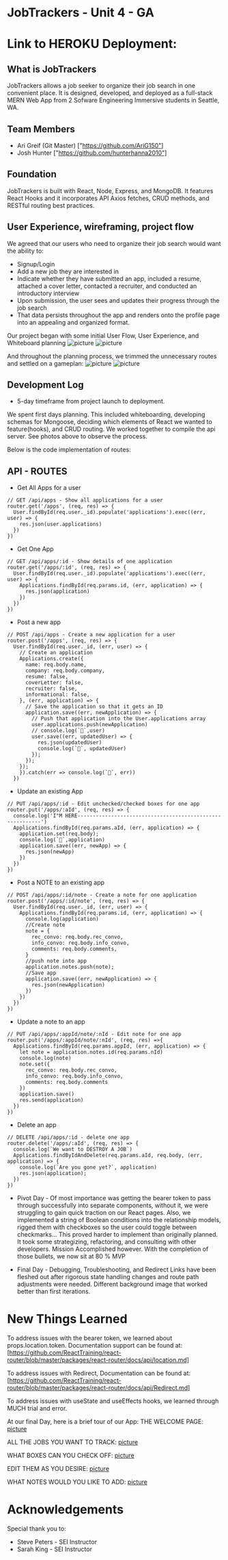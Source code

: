 # JobTrackers - Unit 4 - GA

# Link to HEROKU Deployment:

## What is JobTrackers
JobTrackers allows a job seeker to organize their job search in one convenient place. It is designed, developed, and deployed as a full-stack MERN Web App from 2 Sofware Engineering Immersive students in Seattle, WA.

## Team Members

* Ari Greif (Git Master) ["https://github.com/AriG150"]
* Josh Hunter ["https://github.com/hunterhanna2010"]

## Foundation

JobTrackers is built with React, Node, Express, and MongoDB. It features React Hooks and it incorporates API Axios fetches, CRUD methods, and RESTful routing best practices.

## User Experience, wireframing, project flow

We agreed that our users who need to organize their job search would want the ability to: 
* Signup/Login
* Add a new job they are interested in
* Indicate whether they have submitted an app, included a resume, attached a cover letter, contacted a recruiter, and conducted an introductory interview
* Upon submission, the user sees and updates their progress through the job search
* That data persists throughout the app and renders onto the profile page into an appealing and organized format.


Our project began with some initial User Flow, User Experience, and Whiteboard planning
![picture](img/UNADJUSTEDNONRAW_thumb_43.jpg)
![picture](img/UNADJUSTEDNONRAW_thumb_44.jpg)

And throughout the planning process, we trimmed the unnecessary routes and settled on a gameplan:
![picture](img/UNADJUSTEDNONRAW_thumb_45.jpg)
![picture](img/UNADJUSTEDNONRAW_thumb_46.jpg)


## Development Log

* 5-day timeframe from project launch to deployment. 

We spent first days planning. This included whiteboarding, developing schemas for Mongoose, deciding which elements of React we wanted to feature(hooks), and CRUD routing.  We worked together to compile the api server. See photos above to observe the process.

Below is the code implementation of routes:
## API - ROUTES
* Get All Apps for a user
```
// GET /api/apps - Show all applications for a user 
router.get('/apps', (req, res) => {
  User.findById(req.user._id).populate('applications').exec((err, user) => {
    res.json(user.applications)
  })
})
```
* Get One App
```
// GET /api/apps/:id - Show details of one application 
router.get('/apps/:id', (req, res) => {
  User.findById(req.user._id).populate('applications').exec((err, user) => {
    Applications.findById(req.params.id, (err, application) => {
      res.json(application)
    })
  })
})
```
* Post a new app
```
// POST /api/apps - Create a new application for a user 
router.post('/apps', (req, res) => {
  User.findById(req.user._id, (err, user) => {
    // Create an application
    Applications.create({
      name: req.body.name,
      company: req.body.company,
      resume: false,
      coverLetter: false,
      recruiter: false,
      informational: false,
    }, (err, application) => {
      // Save the application so that it gets an ID
      application.save((err, newApplication) => {
        // Push that application into the User.applications array
        user.applications.push(newApplication)
        // console.log(`🐙`,user)
        user.save((err, updatedUser) => {
          res.json(updatedUser)
          console.log(`🐸`, updatedUser)
        });
      });
    });
    }).catch(err => console.log(`🚨`, err))
  })
```

* Update an existing App
```
// PUT /api/apps/:id - Edit unchecked/checked boxes for one app
router.put('/apps/:aId', (req, res) => {
  console.log('I"M HERE----------------------------------------------------------')
  Applications.findById(req.params.aId, (err, application) => {
    application.set(req.body);
    console.log(`🐳`,application)
    application.save((err, newApp) => {
      res.json(newApp)
    })
  })
})
```

* Post a NOTE to an existing app
```
// POST /api/apps/:id/note - Create a note for one application 
router.post('/apps/:id/note', (req, res) => {
  User.findById(req.user._id, (err, user) => {
    Applications.findById(req.params.id, (err, application) => {
      console.log(application)
      //Create note
      note = {
        rec_convo: req.body.rec_convo,
        info_convo: req.body.info_convo,
        comments: req.body.comments,
      }
      //push note into app
      application.notes.push(note);
      //Save app
      application.save((err, newApplication) => {
        res.json(newApplication)
      })
    })
  })
})
```

* Update a note to an app
```
// PUT /api/apps/:appId/note/:nId - Edit note for one app 
router.put('/apps/:appId/note/:nId', (req, res) =>{
  Applications.findById(req.params.appId, (err, application) => {
    let note = application.notes.id(req.params.nId)
    console.log(note)
    note.set({
      rec_convo: req.body.rec_convo,
      info_convo: req.body.info_convo,
      comments: req.body.comments
    })
    application.save()
    res.send(application)
  })
})
```

* Delete an app
```
// DELETE /api/apps/:id - delete one app
router.delete('/apps/:aId', (req, res) => {
  console.log(`We want to DESTROY A JOB`)
  Applications.findByIdAndDelete(req.params.aId, req.body, (err, application) => {
    console.log(`Are you gone yet?`, application)
    res.json(application);
  })
})
```

* Pivot Day - Of most importance was getting the bearer token to pass through successfully into separate components, without it, we were struggling to gain quick traction on our React pages. Also, we implemented a string of Boolean conditions into the relationship models, rigged them with checkboxes so the user could toggle between checkmarks... This proved harder to implement than originally planned. It took some strategizing, refactoring, and consulting with other developers. Mission Accomplished however. With the completion of those bullets, we now sit at 80 % MVP

* Final Day - Debugging, Troubleshooting, and Redirect Links have been fleshed out after rigorous state handling changes and route path adjustments were needed. Different background image that worked better than first iterations.

# New Things Learned
To address issues with the bearer token, we learned about props.location.token.
Documentation support can be found at:
[https://github.com/ReactTraining/react-router/blob/master/packages/react-router/docs/api/location.md]

To address issues with Redirect, Documentation can be found at:
[https://github.com/ReactTraining/react-router/blob/master/packages/react-router/docs/api/Redirect.md]

To address issues with useState and useEffects hooks, we learned through MUCH trial and error.

At our final Day, here is a brief tour of our App:
THE WELCOME PAGE: [picture](img/WelcomePage.png)

ALL THE JOBS YOU WANT TO TRACK: 
[picture](img/Jobs.png)

WHAT BOXES CAN YOU CHECK OFF: 
[picture](img/Tour.png)

EDIT THEM AS YOU DESIRE: 
[picture](img/Checkboxes.png)

WHAT NOTES WOULD YOU LIKE TO ADD: 
[picture](img/Notes.png)





# Acknowledgements
Special thank you to:
* Steve Peters - SEI Instructor
* Sarah King - SEI Instructor
